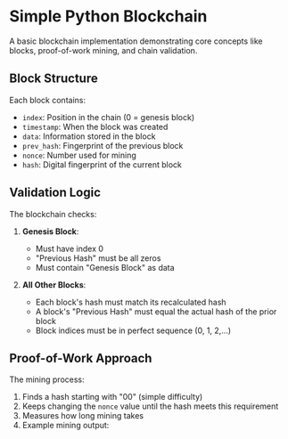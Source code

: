 # Simple Python Blockchain

A basic blockchain implementation demonstrating core concepts like blocks, proof-of-work mining, and chain validation.

## Block Structure

Each block contains:
- `index`: Position in the chain (0 = genesis block)
- `timestamp`: When the block was created
- `data`: Information stored in the block
- `prev_hash`: Fingerprint of the previous block
- `nonce`: Number used for mining
- `hash`: Digital fingerprint of the current block


## Validation Logic

The blockchain checks:
1. **Genesis Block**:
   - Must have index 0
   - "Previous Hash" must be all zeros
   - Must contain "Genesis Block" as data

2. **All Other Blocks**:
   - Each block's hash must match its recalculated hash
   - A block's "Previous Hash" must equal the actual hash of the prior block
   - Block indices must be in perfect sequence (0, 1, 2,...)

## Proof-of-Work Approach

The mining process:
1. Finds a hash starting with "00" (simple difficulty)
2. Keeps changing the `nonce` value until the hash meets this requirement
3. Measures how long mining takes
4. Example mining output:
